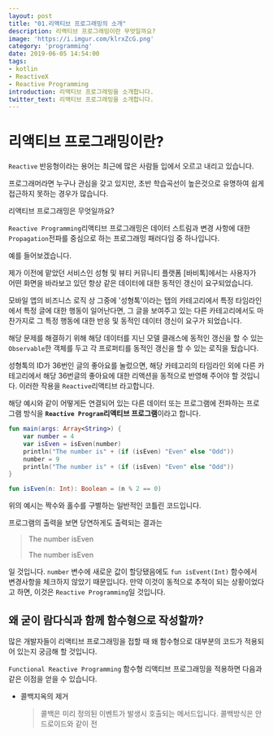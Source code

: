 ```yaml
---
layout: post
title: "01.리액티브 프로그래밍의 소개"
description: 리액티브 프로그래밍이란 무엇일까요?
image: 'https://i.imgur.com/klrxZcG.png'
category: 'programming'
date: 2019-06-05 14:54:00
tags:
- kotlin
- ReactiveX
- Reactive Programming
introduction: 리액티브 프로그래밍을 소개합니다.
twitter_text: 리액티브 프로그래밍을 소개합니다.
---
```


# 리액티브 프로그래밍이란?

`Reactive` 반응형이라는 용어는 최근에 많은 사람들 입에서 오르고 내리고 있습니다.

프로그래머라면 누구나 관심을 갖고 있지만, 초반 학습곡선이 높은것으로 유명하여 쉽게 접근하지 못하는 경우가 많습니다.

리액티브 프로그래밍은 무엇일까요?



`Reactive Programming`리액티브 프로그래밍은 데이터 스트림과 변경 사항에 대한 `Propagation`전파를 중심으로 하는 프로그래밍 패러다임 중 하나입니다.

예를 들어보겠습니다.

제가 이전에 맡았던 서비스인 성형 및 뷰티 커뮤니티 플랫폼 [바비톡]에서는 사용자가 어떤 화면을 바라보고 있던 항상 같은 데이터에 대한 동적인 갱신이 요구되었습니다.

모바일 앱의 비즈니스 로직 상 그중에 '성형톡'이라는 탭의 카테고리에서 특정 타임라인에서 특정 글에 대한 행동이 일어난다면, 그 글을 보여주고 있는 다른 카테고리에서도 마찬가지로 그 특정 행동에 대한 반응 및 동적인 데이터 갱신이 요구가 되었습니다.

해당 문제를 해결하기 위해 해당 데이터를 지닌 모델 클래스에 동적인 갱신을 할 수 있는 `Observable`한 객체를 두고 각 프로퍼티를 동적인 갱신을 할 수 있는 로직을 뒀습니다.

성형톡의 ID가 36번인 글의 좋아요를 눌렀으면, 해당 카테고리의 타임라인 외에 다른 카테고리에서 해당 36번글의 좋아요에 대한 리액션을 동적으로 반영해 주어야 할 것입니다. 이러한 작용을 `Reactive`리액티브 라고합니다.

해당 예시와 같이 어떻게든 연결되어 있는 다른 데이터 또는 프로그램에 전파하는 프로그램 방식을  **`Reactive Program`리액티브 프로그램**이라고 합니다.

```kotlin
fun main(args: Array<String>) {
    var number = 4
    var isEven = isEven(number)
    println("The number is" + (if (isEven) "Even" else "Odd"))
    number = 9
    println("The number is" + (if (isEven) "Even" else "Odd"))
}

fun isEven(n: Int): Boolean = (n % 2 == 0)
```

위의 예시는 짝수와 홀수를 구별하는 일반적인 코틀린 코드입니다.



프로그램의 출력을 보면 당연하게도 출력되는 결과는

> The number isEven
>
> The number isEven

일 것입니다. `number` 변수에 새로운 값이 할당됐음에도 `fun isEvent(Int)` 함수에서 변경사항을 체크하지 않았기 때문입니다. 만약 이것이 동적으로 추적이 되는 상황이었다고 하면, 이것은 `Reactive Programming`일 것입니다.

## 왜 굳이 람다식과 함께 함수형으로 작성할까?

많은 개발자들이 리액티브 프로그래밍을 접할 때 왜 함수형으로 대부분의 코드가 적용되어 있는지 궁금해 할 것입니다.

`Functional Reactive Programming` 함수형 리액티브 프로그래밍을 적용하면 다음과 같은 이점을 얻을 수 있습니다.

- 콜백지옥의 제거

  > 콜백은 미리 정의된 이벤트가 발생시 호출되는 메서드입니다. 콜백방식은 안드로이드와 같이 전